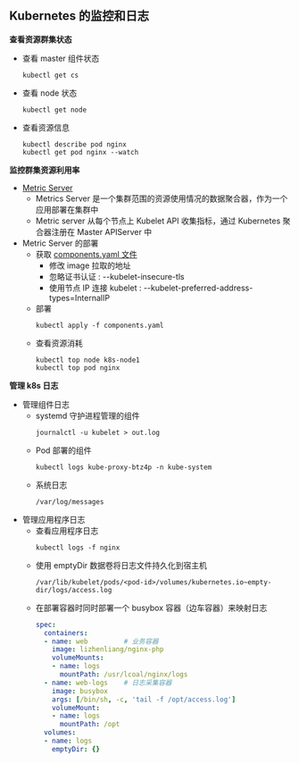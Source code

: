 ## Kubernetes 的监控和日志

__查看资源群集状态__
- 查看 master 组件状态
    ```
    kubectl get cs
    ```
- 查看 node 状态
    ```
    kubectl get node
    ```
- 查看资源信息
    ```
    kubectl describe pod nginx
    kubectl get pod nginx --watch
    ```

__监控群集资源利用率__
- [Metric Server](https://github.com/kubernetes-sigs/metrics-server)
    - Metrics Server 是一个集群范围的资源使用情况的数据聚合器，作为一个应用部署在集群中
    - Metric server 从每个节点上 Kubelet API 收集指标，通过 Kubernetes 聚合器注册在 Master APIServer 中
- Metric Server 的部署
    - 获取 [components.yaml 文件](https://github.com/lcePolarBear/Kubernetes_Basic_Config_Note/blob/master/%E6%89%80%E9%9C%80%E8%A6%81%E7%9A%84%E6%96%87%E4%BB%B6/components.yaml)
        - 修改 image 拉取的地址
        - 忽略证书认证 : --kubelet-insecure-tls
        - 使用节点 IP 连接 kubelet : --kubelet-preferred-address-types=InternalIP
    - 部署
        ```
        kubectl apply -f components.yaml
        ```
    - 查看资源消耗
        ```
        kubectl top node k8s-node1
        kubectl top pod nginx
        ```

__管理 k8s 日志__
- 管理组件日志
    - systemd 守护进程管理的组件
        ```
        journalctl -u kubelet > out.log
        ```
    - Pod 部署的组件
        ```
        kubectl logs kube-proxy-btz4p -n kube-system
        ```
    - 系统日志
        ```
        /var/log/messages
        ```
- 管理应用程序日志
    - 查看应用程序日志
        ```
        kubectl logs -f nginx
        ```
    - 使用 emptyDir 数据卷将日志文件持久化到宿主机
        ```
        /var/lib/kubelet/pods/<pod-id>/volumes/kubernetes.io~empty-dir/logs/access.log
        ```
    - 在部署容器时同时部署一个 busybox 容器（边车容器）来映射日志
        ```yaml
        spec:
          containers:
          - name: web         # 业务容器
            image: lizhenliang/nginx-php
            volumeMounts:
            - name: logs
              mountPath: /usr/lcoal/nginx/logs
          - name: web-logs    # 日志采集容器
            image: busybox
            args: [/bin/sh, -c, 'tail -f /opt/access.log']
            volumeMount:
            - name: logs
              mountPath: /opt
          volumes:
          - name: logs
            emptyDir: {}
        ```